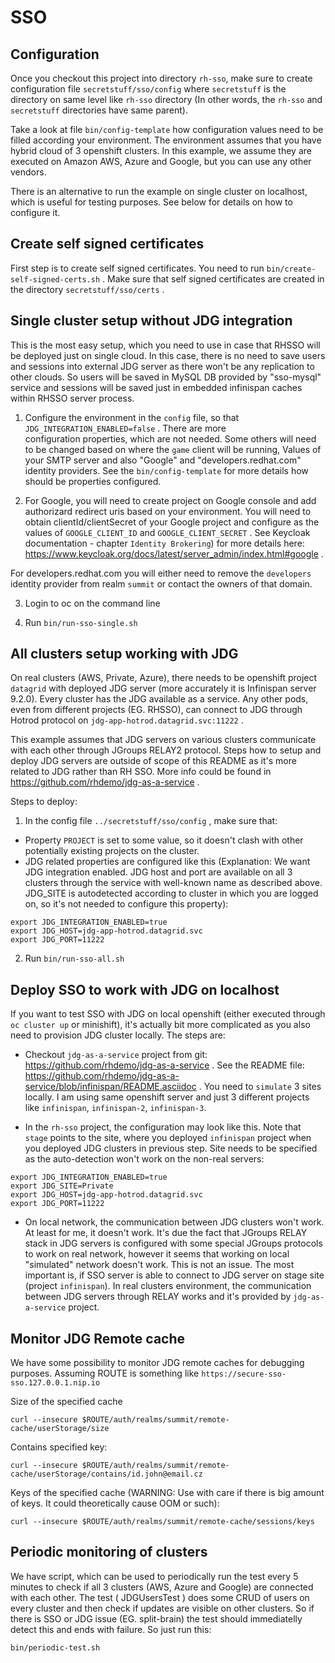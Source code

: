 SSO
===

Configuration
-------------
Once you checkout this project into directory `rh-sso`, make sure to create configuration file `secretstuff/sso/config`
where `secretstuff` is the directory on same level like `rh-sso` directory (In other words, the `rh-sso` and `secretstuff` directories have same parent).

Take a look at file `bin/config-template` how configuration values need to be filled according your environment.
The environment assumes that you have hybrid cloud of 3 openshift clusters. In this example, we assume they 
are executed on Amazon AWS, Azure and Google, but you can use any other vendors. 

There is an alternative to run the example on single cluster on localhost, which is useful for testing purposes.
See below for details on how to configure it. 

Create self signed certificates
-------------------------------
First step is to create self signed certificates. You need to run `bin/create-self-signed-certs.sh` . Make sure that
self signed certificates are created in the directory `secretstuff/sso/certs` .

Single cluster setup without JDG integration
--------------------------------------------
This is the most easy setup, which you need to use in case that RHSSO will be deployed just on single cloud.
In this case, there is no need to save users and sessions into external JDG server as there won't be any
replication to other clouds. So users will be saved in MySQL DB provided by "sso-mysql" service and sessions will
be saved just in embedded infinispan caches within RHSSO server process.

1. Configure the environment in the `config` file, so that `JDG_INTEGRATION_ENABLED=false` . There are more  
configuration properties, which are not needed. Some others will need to be changed based on where the `game` client
will be running, Values of your SMTP server and also "Google" and "developers.redhat.com" identity providers. See the 
`bin/config-template` for more details how should be properties configured.

2. For Google, you will need to create project on Google console and add authorizard redirect uris based on your environment. 
You will need to obtain clientId/clientSecret of your Google project and configure as the values 
of `GOOGLE_CLIENT_ID` and `GOOGLE_CLIENT_SECRET` . See Keycloak documentation - chapter `Identity Brokering`) for more details here:
https://www.keycloak.org/docs/latest/server_admin/index.html#google .

For developers.redhat.com you will either need to remove the `developers` identity provider from realm `summit` or contact the owners
of that domain. 
 
3. Login to oc on the command line

4. Run `bin/run-sso-single.sh`


All clusters setup working with JDG
-----------------------------------
On real clusters (AWS, Private, Azure), there needs to be openshift project `datagrid` with deployed JDG server (more accurately
it is Infinispan server 9.2.0). Every cluster has the JDG available as a service. Any other pods, even from different 
projects (EG. RHSSO), can connect to JDG through Hotrod protocol on `jdg-app-hotrod.datagrid.svc:11222` .

This example assumes that JDG servers on various clusters communicate with each other through JGroups RELAY2 protocol.
Steps how to setup and deploy JDG servers are outside of scope of this README as it's more related to JDG rather than RH SSO.
More info could be found in https://github.com/rhdemo/jdg-as-a-service .

Steps to deploy:
1. In the config file `../secretstuff/sso/config` , make sure that:
* Property `PROJECT` is set to some value, so it doesn't clash with other potentially existing projects 
on the cluster.
* JDG related properties are configured like this (Explanation: We want JDG integration enabled. JDG host and port 
are available on all 3 clusters through the service with well-known name as described above. JDG_SITE is autodetected
according to cluster in which you are logged on, so it's not needed to configure this property):

```
export JDG_INTEGRATION_ENABLED=true
export JDG_HOST=jdg-app-hotrod.datagrid.svc
export JDG_PORT=11222
```

2. Run `bin/run-sso-all.sh`


Deploy SSO to work with JDG on localhost
----------------------------------------
If you want to test SSO with JDG on local openshift (either executed through `oc cluster up` or minishift), 
it's actually bit more complicated as you also need to provision JDG cluster locally. The steps are:
* Checkout `jdg-as-a-service` project from git: https://github.com/rhdemo/jdg-as-a-service .
See the README file: https://github.com/rhdemo/jdg-as-a-service/blob/infinispan/README.asciidoc . You need 
to `simulate` 3 sites locally. I am using same openshift server and just 3 different projects like `infinispan`, `infinispan-2`, `infinispan-3`.

* In the `rh-sso` project, the configuration may look like this. Note that `stage` points to the site, where you deployed `infinispan` project
when you deployed JDG clusters in previous step. Site needs to be specified as the auto-detection won't work on the non-real servers:

```
export JDG_INTEGRATION_ENABLED=true
export JDG_SITE=Private
export JDG_HOST=jdg-app-hotrod.datagrid.svc
export JDG_PORT=11222
```
* On local network, the communication between JDG clusters won't work. At least for me, it doesn't work. It's due the fact that JGroups RELAY
stack in JDG servers is configured with some special JGroups protocols to work on real network, however it seems that working on local "simulated"
network doesn't work. This is not an issue. The most important is, if SSO server is able to connect to JDG server on stage site (project `infinispan`).
In real clusters environment, the communication between JDG servers through RELAY works and it's provided by `jdg-as-a-service` project.

Monitor JDG Remote cache
------------------------
We have some possibility to monitor JDG remote caches for debugging purposes. 
Assuming ROUTE is something like `https://secure-sso-sso.127.0.0.1.nip.io`

Size of the specified cache
```
curl --insecure $ROUTE/auth/realms/summit/remote-cache/userStorage/size
```

Contains specified key:
```
curl --insecure $ROUTE/auth/realms/summit/remote-cache/userStorage/contains/id.john@email.cz
```

Keys of the specified cache (WARNING: Use with care if there is big amount of keys. 
It could theoretically cause OOM or such):
```
curl --insecure $ROUTE/auth/realms/summit/remote-cache/sessions/keys
```

Periodic monitoring of clusters
-------------------------------
We have script, which can be used to periodically run the test every 5 minutes to check if all 3 clusters 
(AWS, Azure and Google) are connected with each other. The test ( JDGUsersTest ) does some CRUD
of users on every cluster and then check if updates are visible on other clusters. So if there is 
SSO or JDG issue (EG. split-brain) the test should immediatelly detect this and ends with failure.
So just run this:

```
bin/periodic-test.sh
```
